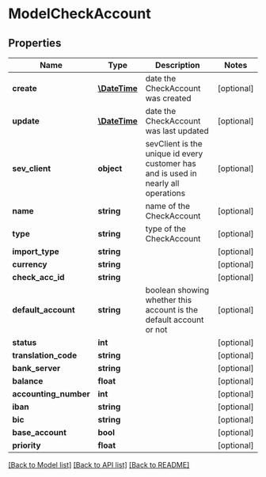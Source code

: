# ModelCheckAccount

## Properties
Name | Type | Description | Notes
------------ | ------------- | ------------- | -------------
**create** | [**\DateTime**](\DateTime.md) | date the CheckAccount was created | [optional] 
**update** | [**\DateTime**](\DateTime.md) | date the CheckAccount was last updated | [optional] 
**sev_client** | **object** | sevClient is the unique id every customer has and is used in nearly all operations | [optional] 
**name** | **string** | name of the CheckAccount | [optional] 
**type** | **string** | type of the CheckAccount | [optional] 
**import_type** | **string** |  | [optional] 
**currency** | **string** |  | [optional] 
**check_acc_id** | **string** |  | [optional] 
**default_account** | **string** | boolean showing whether this account is the default account or not | [optional] 
**status** | **int** |  | [optional] 
**translation_code** | **string** |  | [optional] 
**bank_server** | **string** |  | [optional] 
**balance** | **float** |  | [optional] 
**accounting_number** | **int** |  | [optional] 
**iban** | **string** |  | [optional] 
**bic** | **string** |  | [optional] 
**base_account** | **bool** |  | [optional] 
**priority** | **float** |  | [optional] 

[[Back to Model list]](../README.md#documentation-for-models) [[Back to API list]](../README.md#documentation-for-api-endpoints) [[Back to README]](../README.md)


